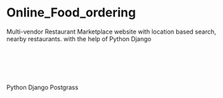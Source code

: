 # Online_Food_ordering
Multi-vendor Restaurant Marketplace website with location based search, nearby restaurants. with the help of Python Django 

</br>
</br>
</br>
</br>


Python
Django
Postgrass
